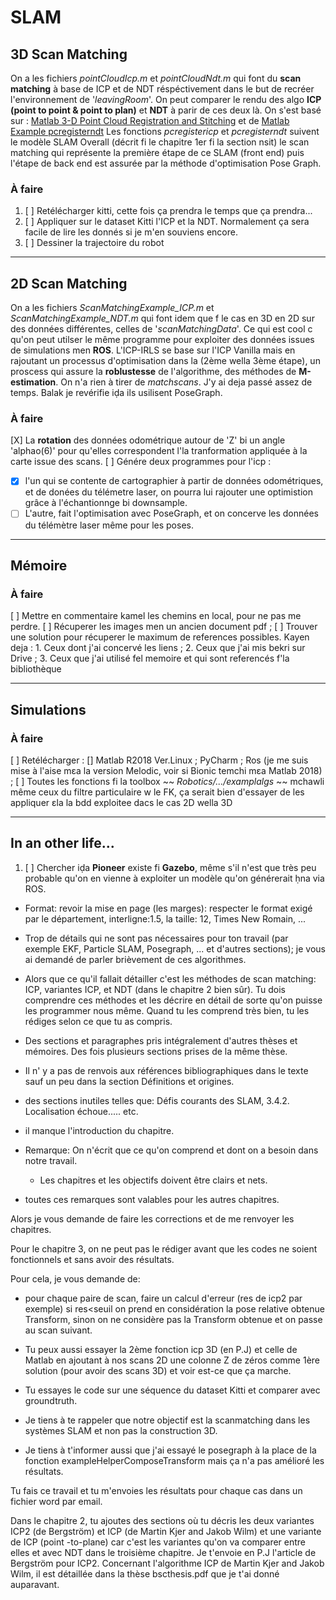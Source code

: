 # SLAM


## 3D Scan Matching 
On a les fichiers *pointCloudIcp.m* et *pointCloudNdt.m* qui font du **scan matching** à base de ICP et de NDT réspéctivement dans le but de recréer l'environnement de '*leavingRoom*'. On peut comparer le rendu des algo **ICP (point to point & point to plan)** et **NDT** à parir de ces deux là. 
On s'est basé sur : [Matlab 3-D Point Cloud Registration and Stitching](https://fr.mathworks.com/help/vision/ug/3-d-point-cloud-registration-and-stitching.html) et de [Matlab Example pcregisterndt](https://fr.mathworks.com/help/vision/ref/pcregisterndt.html)
Les fonctions *pcregistericp* et *pcregisterndt* suivent le modèle SLAM Overall (décrit fi le chapitre 1er fi la section nsit) le scan matching qui représente la première étape de ce SLAM (front end) puis l'étape de back end est assurée par la méthode d'optimisation Pose Graph.

### À faire 
1. [ ] Retélécharger kitti, cette fois ça prendra le temps que ça prendra...
2. [ ] Appliquer sur le dataset Kitti l'ICP et la NDT. Normalement ça sera facile de lire les donnés si je m'en souviens encore. 
3. [ ] Dessiner la trajectoire du robot

___________

## 2D Scan Matching
On a les fichiers *ScanMatchingExample_ICP.m* et *ScanMatchingExample_NDT.m* qui font idem que f le cas en 3D en 2D sur des données différentes, celles de '*scanMatchingData*'. Ce qui est cool c qu'on peut utilser le même programme pour exploiter des données issues de simulations men **ROS**. 
L'ICP-IRLS se base sur l'ICP Vanilla mais en rajoutant un processus d'optimisation dans la (2ème wella 3ème étape), un proscess qui assure la **roblustesse** de l'algorithme, des méthodes de **M-estimation**.
On n'a rien à tirer de *matchscans*. J'y ai deja passé assez de temps. Balak je revérifie iḍa ils usilisent PoseGraph.

### À faire 
[X] La **rotation** des données odométrique autour de 'Z' bi un angle 'alphao(6)' pour qu'elles correspondent l'la tranformation appliquée à la carte issue des scans.
[ ] Génére deux programmes pour l'icp :
   * [x] l'un qui se contente de cartographier à partir de données odométriques, et de donées du télémetre laser, on pourra lui rajouter une optimistion grâce à l'échantionnge bi downsample. 
   * [ ] L'autre, fait l'optimisation avec PoseGraph, et on concerve les données du télémètre laser même pour les poses. 

___________

## Mémoire 

### À faire 
[ ] Mettre en commentaire kamel les chemins en local, pour ne pas me perdre. 
[ ] Récuperer les images men un ancien document pdf ;
[ ] Trouver une solution pour récuperer le maximum de references possibles. Kayen deja :
    1. Ceux dont j'ai concervé les liens ;
    2. Ceux que j'ai mis bekri sur Drive ;
    3. Ceux que j'ai utilisé fel memoire et qui sont referencés f'la bibliothèque

___________

## Simulations 

### À faire 
[ ] Retélécharger : [] Matlab R2018 Ver.Linux ; PyCharm ; Ros (je me suis mise à l'aise mɛa la version Melodic, voir si Bionic temchi mɛa Matlab 2018) ; 
[ ] Toutes les fonctions fi la toolbox ~~ *Robotics/.../examplalgs* ~~ mchawli même ceux du filtre particulaire w le FK, ça serait bien d'essayer de les appliquer ɛla la bdd exploitee dacs le cas 2D wella 3D

___________
## In an other life...
1. [ ] Chercher iḍa **Pioneer** existe fi **Gazebo**, même s'il n'est que très peu probable qu'on en vienne à exploiter un modèle qu'on générerait ḥna via ROS.

- Format: revoir la mise en page (les marges): respecter le format exigé par le département, interligne:1.5, la taille: 12,  Times New Romain, ...

- Trop de détails qui  ne sont pas nécessaires pour ton travail (par exemple EKF, Particle SLAM, Posegraph, ... et d'autres sections); je vous ai demandé de parler brièvement de ces algorithmes. 

- Alors que ce qu'il fallait détailler c'est les méthodes de scan matching: ICP, variantes ICP, et NDT (dans le chapitre 2 bien sûr). Tu dois comprendre ces méthodes et les décrire en détail  de sorte qu'on puisse les programmer nous même. Quand tu les comprend très bien, tu les rédiges selon ce que tu as compris.

- Des sections et paragraphes pris intégralement d'autres thèses et mémoires. Des fois plusieurs sections prises de la même thèse.
  
- Il n' y a pas de renvois aux références  bibliographiques dans le texte sauf un peu dans la section Définitions et origines.

- des sections inutiles telles que: Défis courants des SLAM, 3.4.2. Localisation échoue..... etc. 

-  il manque l'introduction du chapitre.

- Remarque:  On n'écrit que ce qu'on comprend et dont on a besoin dans notre travail.
  - Les chapitres et les objectifs doivent être clairs et nets.
- toutes ces remarques sont valables pour les autres chapitres.
  
Alors je vous demande de faire les corrections et de me renvoyer les chapitres.   

Pour le chapitre 3, on ne peut pas le rédiger avant que les codes ne soient fonctionnels et sans avoir des résultats.

Pour cela, je vous demande de:
-  pour chaque paire de scan, faire un calcul d'erreur (res de icp2 par exemple) si res<seuil on prend en considération la pose relative obtenue Transform, sinon on ne considère pas la Transform obtenue et on passe au scan suivant.

- Tu peux aussi essayer la 2ème fonction icp 3D (en P.J) et celle de Matlab en ajoutant à nos scans 2D une colonne Z de zéros comme 1ère solution (pour avoir des scans 3D) et voir est-ce que ça marche.

- Tu essayes le code sur une séquence du dataset Kitti et comparer avec groundtruth.

- Je tiens à te rappeler que notre objectif est la scanmatching dans les systèmes SLAM et non pas la construction 3D.

- Je tiens à t'informer aussi que j'ai essayé le posegraph à la place de la fonction exampleHelperComposeTransform   mais ça n'a pas amélioré les résultats.

Tu fais ce travail et tu m'envoies les résultats pour chaque cas dans un fichier word par email.

Dans le chapitre 2, tu ajoutes des sections où tu décris les deux variantes ICP2 (de  Bergström) et  ICP (de  Martin Kjer and Jakob Wilm) et  une variante de ICP (point -to-plane) car c'est les variantes qu'on va comparer entre elles et avec NDT dans le troisième chapitre. Je t'envoie en P.J l'article de Bergström pour ICP2. Concernant l'algorithme ICP de   Martin Kjer and Jakob Wilm, il est détaillée dans la thèse bscthesis.pdf que je t'ai donné auparavant.
